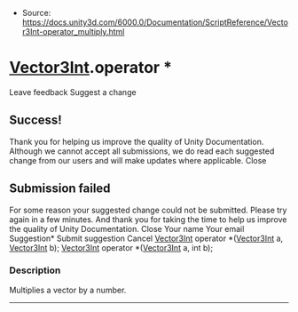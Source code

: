 * Source: https://docs.unity3d.com/6000.0/Documentation/ScriptReference/Vector3Int-operator_multiply.html

#  [Vector3Int](https://docs.unity3d.com/6000.0/Documentation/ScriptReference/Vector3Int.html).operator *
Leave feedback
Suggest a change
## Success!
Thank you for helping us improve the quality of Unity Documentation. Although we cannot accept all submissions, we do read each suggested change from our users and will make updates where applicable.
Close
## Submission failed
For some reason your suggested change could not be submitted. Please <a>try again</a> in a few minutes. And thank you for taking the time to help us improve the quality of Unity Documentation.
Close
Your name Your email Suggestion* Submit suggestion
Cancel
[Vector3Int](https://docs.unity3d.com/6000.0/Documentation/ScriptReference/Vector3Int.html) operator *([Vector3Int](https://docs.unity3d.com/6000.0/Documentation/ScriptReference/Vector3Int.html) a, [Vector3Int](https://docs.unity3d.com/6000.0/Documentation/ScriptReference/Vector3Int.html) b); 
[Vector3Int](https://docs.unity3d.com/6000.0/Documentation/ScriptReference/Vector3Int.html) operator *([Vector3Int](https://docs.unity3d.com/6000.0/Documentation/ScriptReference/Vector3Int.html) a, int b); 
### Description
Multiplies a vector by a number.
* * *
